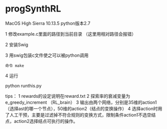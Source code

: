 # progSynthRL

MacOS High Sierra 10.13.5
python版本2.7

1 修改example.c里面的路径到当前目录 （这里用相对路径会报错）

2 安装Swig 

3 用swig包装c文件使之可以被python调用
  
    命令 make 
   
4 运行

  python runthis.py 
  
tips： 
  1 rewards的设定说明在reward.txt
  2 探索率的衰减变量为e_greedy_increment （RL_brain）
  3 输出由两个网络，分别是35维的action1（选择ast的哪一个节点），50维的action2（结点的变换操作）
  4 选择action时用了人工干预，主要是过滤掉不符合规则的变换方式，限制条件action1不选空结点，action2选择结点可执行的操作。
